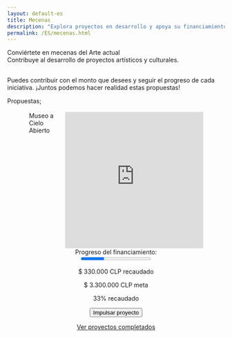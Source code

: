 ```yaml
---
layout: default-es
title: Mecenas
description: "Explora proyectos en desarrollo y apoya su financiamiento."
permalink: /ES/mecenas.html
---
```


<div class="titulo">Conviértete en mecenas del Arte actual</div>

<div class="subtitulo">Contribuye al desarrollo de proyectos artísticos y culturales.</div>

<!-- Párrafo 1 -->
<p class="parrafo" style="margin-top: 6%;>
  Explora estas ideas en progreso; tu apoyo permite la creación de nuevas obras y experiencias artísticas.
</p>

<!-- Párrafo 2 -->
<p class="parrafo";>
 Puedes contribuir con el monto que desees y seguir el progreso de cada iniciativa. ¡Juntos podemos hacer realidad estas propuestas!
</p>

<div class="subtitulo";">Propuestas;</div>
<br>


  
<!-- Video del Proyecto -->
  <div class="video-container" style="display: flex; justify-content: center; max-width: 80%; margin-left: auto; margin-right: auto;">
    <!-- titulo proyecto -->
    <div class="subtitulo2" style="text-align: left";>Museo a Cielo Abierto</div>
    <iframe width="560" height="315" src="https://www.youtube.com/embed/TU_VIDEO_ID" frameborder="0" allowfullscreen></iframe>
  </div>
  
<!-- Barra de Progreso -->
  <div class="barra-progreso-container" style="text-align: center; max-width: 80%; margin-left: auto; margin-right: auto;">
    <label for="progreso">Progreso del financiamiento:</label>
    <div class="barra-progreso" style="display: flex; justify-content: center; max-width: 80%; margin-left: auto; margin-right: auto;">
      <progress id="progreso" value="33" max="100" style="width: 50%;"></progress>
    </div>
    <p>$ 330.000 CLP recaudado</p>
    <p>$ 3.300.000 CLP meta</p>
    <p>33% recaudado</p>
  </div>

<form action="https://www.paypal.com/ncp/payment/GX4V3R9TEHJ5G" method="post" target="_blank" style="text-align: center; max-width: 80%; margin-left: auto; margin-right: auto;">
  <input class="pp-GX4V3R9TEHJ5G" type="submit" value="Impulsar proyecto" />
</form>

<div style="text-align: center; max-width: 80%; margin-left: auto; margin-right: auto;">
  <a href="proyectos-completados.html" class="enlace">Ver proyectos completados</a>
</div>
<br><br>



